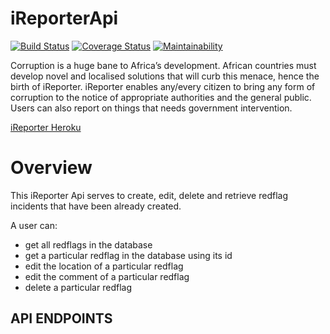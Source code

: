 # iReporterApi

[![Build Status](https://travis-ci.org/ringtho/iReporterApi.svg?branch=develop)](https://travis-ci.org/ringtho/iReporterApi) [![Coverage Status](https://coveralls.io/repos/github/ringtho/iReporterApi/badge.svg?branch=develop)](https://coveralls.io/github/ringtho/iReporterApi?branch=develop)  [![Maintainability](https://api.codeclimate.com/v1/badges/adefe911915e872403c5/maintainability)](https://codeclimate.com/github/ringtho/iReporterApi/maintainability)


Corruption is a huge bane to Africa’s development. African countries must develop novel and localised solutions that will curb this menace, hence the birth of iReporter. iReporter enables any/every citizen to bring any form of corruption to the notice of appropriate authorities and the general public. Users can also report on things that needs government intervention.

[iReporter Heroku](https://sringtho.herokuapp.com)

# Overview
This iReporter Api serves to create, edit, delete and retrieve redflag incidents that have been already created.

A user can:

- get all redflags in the database
- get a particular redflag in the database using its id
- edit the location of a particular redflag
- edit the comment of a particular redflag
- delete a particular redflag

## API ENDPOINTS ##



